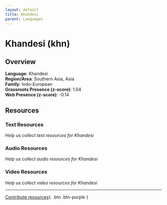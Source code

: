 ```yaml
---
layout: default
title: Khandesi
parent: Languages
---
```


# Khandesi (khn)

## Overview

**Language**: Khandesi  
**Region/Area**: Southern Asia, Asia  
**Family**: Indo-European  
**Grassroots Presence (z-score)**: 1.04  
**Web Presence (z-score)**: -0.14  

## Resources

### Text Resources
*Help us collect text resources for Khandesi*

### Audio Resources
*Help us collect audio resources for Khandesi*

### Video Resources
*Help us collect video resources for Khandesi*

---

[Contribute resources](https://forms.office.com/e/1SfLJx3u1r){: .btn .btn-purple }
